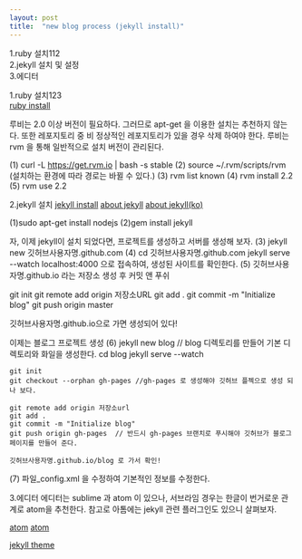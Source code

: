 ```yaml
---
layout: post
title:  "new blog process (jekyll install)"
---
```

1.ruby 설치112      
2.jekyll 설치 및 설정      
3.에디터         


1.ruby 설치123       
[ruby install](http://bigmatch.i-um.net/2013/12/%EB%A9%98%EB%B6%95%EC%97%86%EC%9D%B4-rvm%EA%B3%BC-%EB%A3%A8%EB%B9%84-%EC%84%A4%EC%B9%98%ED%95%98%EA%B8%B0/)

루비는 2.0 이상 버전이 필요하다. 그러므로 apt-get 을 이용한 설치는 추천하지 않는다.
또한 레포지토리 중 비 정상적인 레포지토리가 있을 경우 삭제 하여야 한다.
루비는 rvm 을 통해 일반적으로 설치 버전이 관리된다.

(1) curl -L https://get.rvm.io | bash -s stable
(2) source ~/.rvm/scripts/rvm (설치하는 환경에 따라 경로는 바뀔 수 있다.)
(3) rvm list known
(4) rvm install 2.2
(5) rvm use 2.2

2.jekyll 설치
[jekyll install](https://nolboo.github.io/blog/2013/10/15/free-blog-with-github-jekyll/)
[about jekyll](https://jekyllrb.com/)
[about jekyll(ko)](http://jekyllrb-ko.github.io/)

(1)sudo apt-get install nodejs
(2)gem install jekyll

자, 이제 jekyll이 설치 되었다면, 프로젝트를 생성하고 서버를 생성해 보자.
(3) jekyll new 깃허브사용자명.github.com
(4) cd 깃허브사용자명.github.com
    jekyll serve --watch
    localhost:4000 으로 접속하여, 생성된 사이트를 확인한다.
(5) 깃허브사용자명.github.io 라는 저장소 생성 후 커밋 앤 푸쉬

  git init
  git remote add origin 저장소URL
  git add .
  git commit -m "Initialize blog"
  git push origin master

깃허브사용자명.github.io으로 가면 생성되어 있다!

이제는 블로그 프로젝트 생성
(6) jekyll new blog // blog 디렉토리를 만들어 기본 디렉토리와 화일을 생성한다.
    cd blog
    jekyll serve --watch

    git init
    git checkout --orphan gh-pages //gh-pages 로 생성해야 깃허브 플젝으로 생성 되나 보다.

    git remote add origin 저장소url
    git add .
    git commit -m "Initialize blog"
    git push origin gh-pages  // 반드시 gh-pages 브랜치로 푸시해야 깃허브가 블로그 페이지를 만들어 준다.

    깃허브사용자명.github.io/blog 로 가서 확인!

(7) 파일_config.xml 을 수정하여 기본적인 정보를 수정한다.

3.에디터
에디터는 sublime 과 atom 이 있으나, 서브라임 경우는 한글이 번거로운 관계로 atom을 추천한다.
참고로 아톰에는 jekyll 관련 플러그인도 있으니 살펴보자.

[atom](https://atom.io/)
[atom](https://atom.io/packages/jekyll)

[jekyll theme](http://jekyllthemes.io/)
